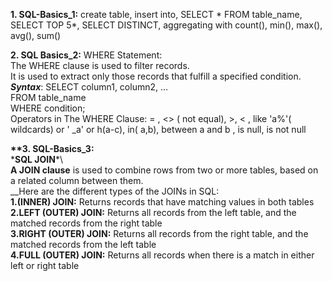 __1. SQL-Basics_1:__ create table, insert into, SELECT * FROM table_name, SELECT TOP 5*, SELECT DISTINCT, aggregating with count(), min(), max(), avg(), sum()

__2. SQL Basics_2:__  WHERE Statement:\
	       The WHERE clause is used to filter records.\
         It is used to extract only those records that fulfill a specified condition.\
		       __*Syntax*__: SELECT column1, column2, ...\
                       FROM table_name\
                      WHERE condition; \
          Operators in The WHERE Clause:   = , <> ( not equal), >, < , like 'a%'( wildcards) or ' _a' or h(a-c), in( a,b), between a and b , is null, is not null
	  
__**3. SQL-Basics_3:__\
\***SQL JOIN***\  \
__A JOIN clause__ is used to combine rows from two or more tables, based on a related column between them.\
__Here are the different types of the JOINs in SQL:\
__1.(INNER) JOIN:__ Returns records that have matching values in both tables\
__2.LEFT (OUTER) JOIN:__ Returns all records from the left table, and the matched records from the right table\
__3.RIGHT (OUTER) JOIN:__ Returns all records from the right table, and the matched records from the left table\
__4.FULL (OUTER) JOIN:__ Returns all records when there is a match in either left or right table 

